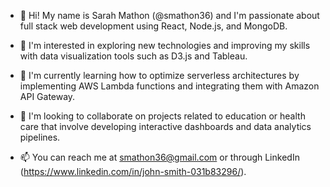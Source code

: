 - 👋 Hi! My name is Sarah Mathon (@smathon36) and I'm passionate about full stack web development using React, Node.js, and MongoDB.

- 👀 I'm interested in exploring new technologies and improving my skills with data visualization tools such as D3.js and Tableau.

- 🌱 I'm currently learning how to optimize serverless architectures by implementing AWS Lambda functions and integrating them with Amazon API Gateway.

- 💞️ I'm looking to collaborate on projects related to education or health care that involve developing interactive dashboards and data analytics pipelines.

- 📫 You can reach me at smathon36@gmail.com or through LinkedIn (https://www.linkedin.com/in/john-smith-031b83296/).

<!---
smathon36/smathon36 is a ✨ special ✨ repository because its `README.md` (this file) appears on your GitHub profile.
You can click the Preview link to take a look at your changes.
--->
